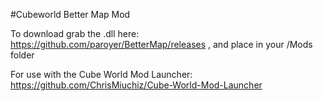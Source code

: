 #Cubeworld Better Map Mod

To download grab the .dll here: https://github.com/paroyer/BetterMap/releases ,  and place in your /Mods folder


For use with the Cube World Mod Launcher: https://github.com/ChrisMiuchiz/Cube-World-Mod-Launcher
